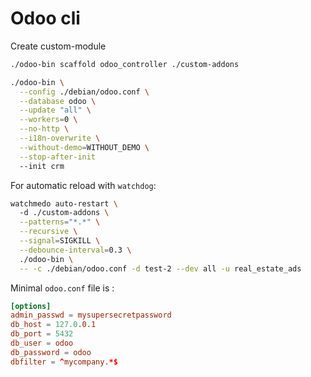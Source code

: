 # Odoo cli

Create custom-module 

```bash
./odoo-bin scaffold odoo_controller ./custom-addons
```

```bash
./odoo-bin \
  --config ./debian/odoo.conf \
  --database odoo \
  --update "all" \
  --workers=0 \
  --no-http \
  --i18n-overwrite \
  --without-demo=WITHOUT_DEMO \
  --stop-after-init
  --init crm
```

For automatic reload with `watchdog`:

```bash
watchmedo auto-restart \ 
  -d ./custom-addons \
  --patterns="*.*" \
  --recursive \
  --signal=SIGKILL \
  --debounce-interval=0.3 \
  ./odoo-bin \
  -- -c ./debian/odoo.conf -d test-2 --dev all -u real_estate_ads
```

Minimal `odoo.conf` file is : 

```toml
[options]
admin_passwd = mysupersecretpassword
db_host = 127.0.0.1
db_port = 5432
db_user = odoo
db_password = odoo
dbfilter = ^mycompany.*$
```

